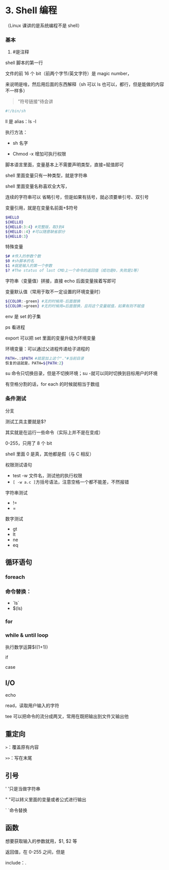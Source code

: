 # 3. Shell 编程

（Linux 课讲的是系统编程不是 shell）

### 基本

1. \#是注释

shell 脚本的第一行

文件的前 16 个 bit（前两个字节/英文字符）是 magic number，

来说明是啥，然后用后面的东西解释（sh 可以 ls 也可以，都行，但是能做的内容不一样多）

> ”符号链接“待会讲

```sh
#!/bin/sh

```

ll 是 alias：ls -l

执行方法：

- sh 名字

- Chmod -x 增加可执行权限

脚本语言里面，变量基本上不需要声明类型，直接=赋值即可

shell 里面变量只有一种类型，就是字符串

shell 里面变量名称喜欢全大写，

连续的字符串可以 省略引号，但是如果有括号，就必须要单引号、双引号

变量引用，就是在变量名前面+\$符号

```sh
$HELLO
${HELLO}
${HELLO:3:4} #完整版，取3到4
${HELLO::4} #可以随意缺省部分
${HELLO:3}
```

特殊变量

```sh
$# #传入的参数个数
$0 #sh脚本的名
$1 #就是输入的第一个参数
$? #The status of last CMD上一个命令的返回值（成功是0，失败是1等）
```

字符串（变量值）拼接，直接 echo 后面变量挨着写即可

变量默认值（常用于取不一定设置的环境变量时）

```sh
${COLOR:-green} #无的时候用-后面替换
${COLOR:=green} #无的时候用=后面替换，且将这个变量赋值，如果有则不赋值
```

env 是 set 的子集

ps 看进程

export 可以把 set 里面的变量升级为环境变量

环境变量：可以通过父进程传递给子进程的

```sh
PATH=.:$PATH #就是加上这个"."#当前目录
恢复的话就是，PATH=${PATH:2}
```

su 命令只切换目录，但是不切换环境；su -就可以同时切换到目标用户的环境

有空格分割的话，for each 的时候就相当于数组

### 条件测试

分支

测试工具主要就是\$?

其实就是在运行一些命令（实际上并不是在变成）

0-255，只用了 8 个 bit

shell 里面 0 是真，其他都是假（与 C 相反）

权限测试语句

- test -w 文件名，测试他的执行权限
- `[ -w a.c ]`方括号语法，注意空格一个都不能差，不然报错

字符串测试

- !=
- =

数字测试

- gt
- lt
- ne
- eq

## 循环语句

### foreach

### 命令替换：

- \`ls\`
- \$(ls)

### for

### while & until loop

执行数学运算$((1+1))

if

case

## I/O

echo

read，读取用户输入的字符

tee 可以把命令的流分成两叉，常用在既把输出到文件又输出他

## 重定向

`>`：覆盖原有内容

`>>`：写在末尾

## 引号

' '只是当做字符串

" "可以转义里面的变量或者公式进行输出

\` \`命令替换

## 函数

想要获取输入的参数就用，\$1, \$2 等

返回值，在 0-255 之间，但是

include：.
